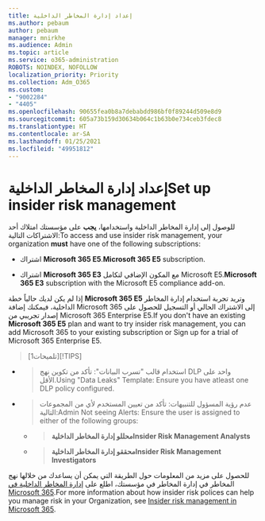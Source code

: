 ```yaml
---
title: إعداد إدارة المخاطر الداخلية
ms.author: pebaum
author: pebaum
manager: mnirkhe
ms.audience: Admin
ms.topic: article
ms.service: o365-administration
ROBOTS: NOINDEX, NOFOLLOW
localization_priority: Priority
ms.collection: Adm_O365
ms.custom:
- "9002284"
- "4405"
ms.openlocfilehash: 90655fea0b8a7debabdd986bf0f89244d509e8d9
ms.sourcegitcommit: 605a73b159d30634b064c1b63b0e734ceb3fdec8
ms.translationtype: HT
ms.contentlocale: ar-SA
ms.lasthandoff: 01/25/2021
ms.locfileid: "49951812"
---
```

# <a name="set-up-insider-risk-management"></a><span data-ttu-id="dc864-102">إعداد إدارة المخاطر الداخلية</span><span class="sxs-lookup"><span data-stu-id="dc864-102">Set up insider risk management</span></span>

<span data-ttu-id="dc864-103">للوصول إلى إدارة المخاطر الداخلية واستخدامها، **يجب** على مؤسستك امتلاك أحد الاشتراكات التالية:</span><span class="sxs-lookup"><span data-stu-id="dc864-103">To access and use insider risk management, your organization **must** have one of the following subscriptions:</span></span>

- <span data-ttu-id="dc864-104">اشتراك **Microsoft 365 E5**.</span><span class="sxs-lookup"><span data-stu-id="dc864-104">**Microsoft 365 E5** subscription.</span></span>

- <span data-ttu-id="dc864-105">اشتراك **Microsoft 365 E3** مع المكون الإضافي لتكامل Microsoft E5.</span><span class="sxs-lookup"><span data-stu-id="dc864-105">**Microsoft 365 E3** subscription with the Microsoft E5 compliance add-on.</span></span>

<span data-ttu-id="dc864-106">إذا لم يكن لديك حالياً خطة **Microsoft 365 E5** وتريد تجربة استخدام إدارة المخاطر الداخلية، فيمكنك إضافة Microsoft 365 إلى الاشتراك الحالي أو التسجيل للحصول على إصدار تجريبي من Microsoft 365 Enterprise E5.</span><span class="sxs-lookup"><span data-stu-id="dc864-106">If you don't have an existing **Microsoft 365 E5** plan and want to try insider risk management, you can add Microsoft 365 to your existing subscription or Sign up for a trial of Microsoft 365 Enterprise E5.</span></span>

> <span data-ttu-id="dc864-107">[تلميحات1]</span><span class="sxs-lookup"><span data-stu-id="dc864-107">[!TIPS]</span></span>
- > <span data-ttu-id="dc864-108">استخدام قالب "تسرب البيانات": تأكد من تكوين نهج DLP واحد على الأقل.</span><span class="sxs-lookup"><span data-stu-id="dc864-108">Using "Data Leaks" Template: Ensure you have atleast one DLP policy configured.</span></span>
- > <span data-ttu-id="dc864-109">عدم رؤية المسؤول للتنبيهات: تأكد من تعيين المستخدم لأي من المجموعات التالية:</span><span class="sxs-lookup"><span data-stu-id="dc864-109">Admin Not seeing Alerts: Ensure the user is assigned to either of the following groups:</span></span>
    - ><span data-ttu-id="dc864-110">**محللو إدارة المخاطر الداخلية**</span><span class="sxs-lookup"><span data-stu-id="dc864-110">**Insider Risk Management Analysts**</span></span>
    - ><span data-ttu-id="dc864-111">**محققو إدارة المخاطر الداخلية**</span><span class="sxs-lookup"><span data-stu-id="dc864-111">**Insider Risk Management Investigators**</span></span>

<span data-ttu-id="dc864-112">للحصول على مزيد من المعلومات حول الطريقة التي يمكن أن يساعدك من خلالها نهج المخاطر في إدارة المخاطر في مؤسستك، اطلع على [إدارة المخاطر الداخلية في Microsoft 365](https://go.microsoft.com/fwlink/?linkid=2123907).</span><span class="sxs-lookup"><span data-stu-id="dc864-112">For more information about how insider risk polices can help you manage risk in your Organization, see [Insider risk management in Microsoft 365](https://go.microsoft.com/fwlink/?linkid=2123907).</span></span>

